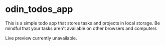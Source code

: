 # odin_todos_app
This is a simple todo app that stores tasks and projects in local storage. Be mindful that your tasks aren't available on other browsers and computers

Live preview currently unavailable.
